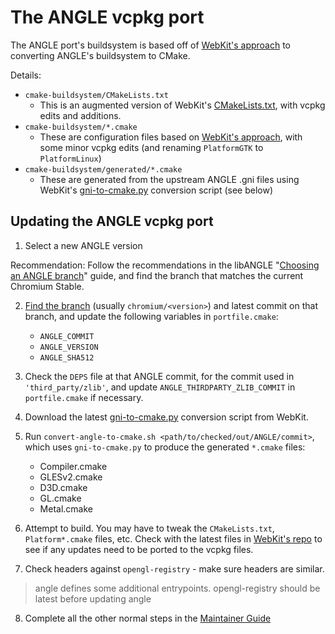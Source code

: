 # The ANGLE vcpkg port

The ANGLE port's buildsystem is based off of [WebKit's approach](https://github.com/WebKit/WebKit/tree/main/Source/ThirdParty/ANGLE) to converting ANGLE's buildsystem to CMake.

Details:

- `cmake-buildsystem/CMakeLists.txt`
   - This is an augmented version of WebKit's [CMakeLists.txt](https://github.com/WebKit/WebKit/blob/main/Source/ThirdParty/ANGLE/CMakeLists.txt), with vcpkg edits and additions.
- `cmake-buildsystem/*.cmake`
   - These are configuration files based on [WebKit's approach](https://github.com/WebKit/WebKit/tree/main/Source/ThirdParty/ANGLE), with some minor vcpkg edits (and renaming `PlatformGTK` to `PlatformLinux`)
- `cmake-buildsystem/generated/*.cmake`
   - These are generated from the upstream ANGLE .gni files using WebKit's [gni-to-cmake.py](https://github.com/WebKit/WebKit/blob/main/Source/ThirdParty/ANGLE/gni-to-cmake.py) conversion script (see below)


## Updating the ANGLE vcpkg port

1. Select a new ANGLE version

Recommendation: Follow the recommendations in the libANGLE "[Choosing an ANGLE branch](https://github.com/google/angle/blob/master/doc/ChoosingANGLEBranch.md#matching-a-chromium-release-to-an-angle-branch)" guide, and find the branch that matches the current Chromium Stable.

2. [Find the branch](https://github.com/google/angle/branches) (usually `chromium/<version>`) and latest commit on that branch, and update the following variables in `portfile.cmake`:
   - `ANGLE_COMMIT`
   - `ANGLE_VERSION`
   - `ANGLE_SHA512`

3. Check the `DEPS` file at that ANGLE commit, for the commit used in `'third_party/zlib'`, and update `ANGLE_THIRDPARTY_ZLIB_COMMIT` in `portfile.cmake` if necessary.

4. Download the latest [gni-to-cmake.py](https://github.com/WebKit/WebKit/blob/main/Source/ThirdParty/ANGLE/gni-to-cmake.py) conversion script from WebKit.

5. Run `convert-angle-to-cmake.sh <path/to/checked/out/ANGLE/commit>`, which uses `gni-to-cmake.py` to produce the generated `*.cmake` files:
   - Compiler.cmake
   - GLESv2.cmake
   - D3D.cmake
   - GL.cmake
   - Metal.cmake

6. Attempt to build. You may have to tweak the `CMakeLists.txt`, `Platform*.cmake` files, etc. Check with the latest files in [WebKit's repo](https://github.com/WebKit/WebKit/tree/main/Source/ThirdParty/ANGLE) to see if any updates need to be ported to the vcpkg files.

7. Check headers against `opengl-registry` - make sure headers are similar.
> angle defines some additional entrypoints.
> opengl-registry should be latest before updating angle

8. Complete all the other normal steps in the [Maintainer Guide](/docs/maintainers/maintainer-guide.md)
